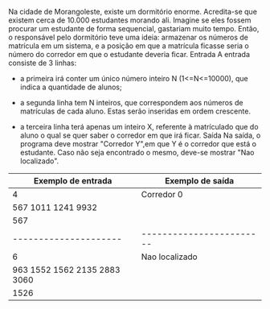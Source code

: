 Na cidade de Morangoleste, existe um dormitório enorme. Acredita-se que existem cerca de 10.000 estudantes morando ali. Imagine se eles fossem procurar um estudante de forma sequencial, gastariam muito tempo. Então, o responsável pelo dormitório teve uma ideia: armazenar os números de matrícula em um sistema, e a posição em que a matrícula ficasse seria o número do corredor em que o estudante deveria ficar.
Entrada
A entrada consiste de 3 linhas:

- a primeira irá conter um único número inteiro N (1<=N<=10000), que indica a quantidade de alunos;

- a segunda linha tem N inteiros, que correspondem aos números de matrículas de cada aluno. Estas serão inseridas em ordem crescente.

- a terceira linha terá apenas um inteiro X, referente à matrículado que do aluno o qual se quer saber o corredor em que irá ficar.
Saída
Na saída, o programa deve mostrar "Corredor Y",em que Y é o corredor que está o estudante. Caso não seja encontrado o mesmo, deve-se mostrar "Nao localizado".

| Exemplo de entrada | Exemplo de saída       |
|---------------------|------------------------|
| 4                   | Corredor 0            |
| 567 1011 1241 9932  |                        |
| 567                 |                        |
|---------------------|------------------------|
| 6                   | Nao localizado        |
| 963 1552 1562 2135 2883 3060 |               |
| 1526                |                        |


